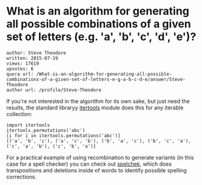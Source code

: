 # What is an algorithm for generating all possible combinations of a given set of letters (e.g. 'a', 'b', 'c', 'd', 'e')?

	author: Steve Theodore
	written: 2015-07-19
	views: 17619
	upvotes: 6
	quora url: /What-is-an-algorithm-for-generating-all-possible-combinations-of-a-given-set-of-letters-e-g-a-b-c-d-e/answer/Steve-Theodore
	author url: /profile/Steve-Theodore


If you're not interested in the algorithm for its own sake, but just need the results, the standard libraryy [itertools](https://docs.python.org/2/library/itertools.html) module does this for any iterable collection:



    import itertools
    itertools.permutations('abc')
    [i for i in itertools.permutations('abc')]
    [('a', 'b', 'c'), ('a', 'c', 'b'), ('b', 'a', 'c'), ('b', 'c', 'a'), ('c', 'a', 'b'), ('c', 'b', 'a')]



For a practical example of using recombination to generate variants (in this case for a spell checker) you can check out [spelchek](https://github.com/theodox/spelchek), which does transpositions and deletions inside of words to identify possible spelling corrections.

